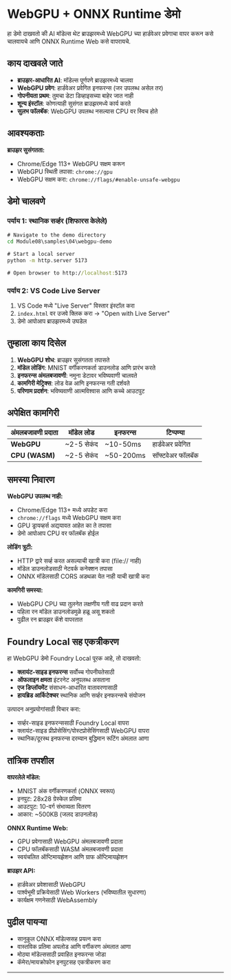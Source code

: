 <!--
CO_OP_TRANSLATOR_METADATA:
{
  "original_hash": "7a474b8e201d5316c0095cdbc3bf0555",
  "translation_date": "2025-09-24T15:33:58+00:00",
  "source_file": "Module08/samples/04/webgpu-demo/README.md",
  "language_code": "mr"
}
-->
# WebGPU + ONNX Runtime डेमो

हा डेमो दाखवतो की AI मॉडेल्स थेट ब्राउझरमध्ये WebGPU च्या हार्डवेअर प्रवेगाचा वापर करून कसे चालवायचे आणि ONNX Runtime Web कसे वापरायचे.

## काय दाखवले जाते

- **ब्राउझर-आधारित AI**: मॉडेल्स पूर्णपणे ब्राउझरमध्ये चालवा
- **WebGPU प्रवेग**: हार्डवेअर प्रवेगित इनफरन्स (जर उपलब्ध असेल तर)
- **गोपनीयता प्रथम**: तुमचा डेटा डिव्हाइसच्या बाहेर जात नाही
- **शून्य इंस्टॉल**: कोणत्याही सुसंगत ब्राउझरमध्ये कार्य करते
- **सुलभ फॉलबॅक**: WebGPU उपलब्ध नसल्यास CPU वर स्विच होते

## आवश्यकताः

**ब्राउझर सुसंगतता:**
- Chrome/Edge 113+ WebGPU सक्षम करून
- WebGPU स्थिती तपासा: `chrome://gpu`
- WebGPU सक्षम करा: `chrome://flags/#enable-unsafe-webgpu`

## डेमो चालवणे

### पर्याय 1: स्थानिक सर्व्हर (शिफारस केलेले)

```cmd
# Navigate to the demo directory
cd Module08\samples\04\webgpu-demo

# Start a local server
python -m http.server 5173

# Open browser to http://localhost:5173
```

### पर्याय 2: VS Code Live Server

1. VS Code मध्ये "Live Server" विस्तार इंस्टॉल करा
2. `index.html` वर उजवे क्लिक करा → "Open with Live Server"
3. डेमो आपोआप ब्राउझरमध्ये उघडेल

## तुम्हाला काय दिसेल

1. **WebGPU शोध**: ब्राउझर सुसंगतता तपासते
2. **मॉडेल लोडिंग**: MNIST वर्गीकरणकर्ता डाउनलोड आणि प्रारंभ करते
3. **इनफरन्स अंमलबजावणी**: नमुना डेटावर भविष्यवाणी चालवते
4. **कामगिरी मेट्रिक्स**: लोड वेळ आणि इनफरन्स गती दर्शवते
5. **परिणाम प्रदर्शन**: भविष्यवाणी आत्मविश्वास आणि कच्चे आउटपुट

## अपेक्षित कामगिरी

| अंमलबजावणी प्रदाता | मॉडेल लोड | इनफरन्स | टिप्पण्या |
|-------------------|------------|-----------|-------|
| **WebGPU** | ~2-5 सेकंद | ~10-50ms | हार्डवेअर प्रवेगित |
| **CPU (WASM)** | ~2-5 सेकंद | ~50-200ms | सॉफ्टवेअर फॉलबॅक |

## समस्या निवारण

**WebGPU उपलब्ध नाही:**
- Chrome/Edge 113+ मध्ये अपडेट करा
- `chrome://flags` मध्ये WebGPU सक्षम करा
- GPU ड्रायव्हर्स अद्ययावत आहेत का ते तपासा
- डेमो आपोआप CPU वर फॉलबॅक होईल

**लोडिंग त्रुटी:**
- HTTP द्वारे सर्व्ह करत असल्याची खात्री करा (file:// नाही)
- मॉडेल डाउनलोडसाठी नेटवर्क कनेक्शन तपासा
- ONNX मॉडेलसाठी CORS अडथळा येत नाही याची खात्री करा

**कामगिरी समस्या:**
- WebGPU CPU च्या तुलनेत लक्षणीय गती वाढ प्रदान करते
- पहिला रन मॉडेल डाउनलोडमुळे हळू असू शकतो
- पुढील रन ब्राउझर कॅशे वापरतात

## Foundry Local सह एकत्रीकरण

हा WebGPU डेमो Foundry Local पूरक आहे, तो दाखवतो:

- **क्लायंट-साइड इनफरन्स** सर्वोच्च गोपनीयतेसाठी
- **ऑफलाइन क्षमता** इंटरनेट अनुपलब्ध असताना  
- **एज डिप्लॉयमेंट** संसाधन-आधारित वातावरणासाठी
- **हायब्रिड आर्किटेक्चर** स्थानिक आणि सर्व्हर इनफरन्सचे संयोजन

उत्पादन अनुप्रयोगांसाठी विचार करा:
- सर्व्हर-साइड इनफरन्ससाठी Foundry Local वापरा
- क्लायंट-साइड प्रीप्रोसेसिंग/पोस्टप्रोसेसिंगसाठी WebGPU वापरा
- स्थानिक/दूरस्थ इनफरन्स दरम्यान बुद्धिमान रूटिंग अंमलात आणा

## तांत्रिक तपशील

**वापरलेले मॉडेल:**
- MNIST अंक वर्गीकरणकर्ता (ONNX स्वरूप)
- इनपुट: 28x28 ग्रेस्केल प्रतिमा
- आउटपुट: 10-वर्ग संभाव्यता वितरण
- आकार: ~500KB (जलद डाउनलोड)

**ONNX Runtime Web:**
- GPU प्रवेगासाठी WebGPU अंमलबजावणी प्रदाता
- CPU फॉलबॅकसाठी WASM अंमलबजावणी प्रदाता
- स्वयंचलित ऑप्टिमायझेशन आणि ग्राफ ऑप्टिमायझेशन

**ब्राउझर API:**
- हार्डवेअर प्रवेशासाठी WebGPU
- पार्श्वभूमी प्रक्रियेसाठी Web Workers (भविष्यातील सुधारणा)
- कार्यक्षम गणनेसाठी WebAssembly

## पुढील पायऱ्या

- सानुकूल ONNX मॉडेल्ससह प्रयत्न करा
- वास्तविक प्रतिमा अपलोड आणि वर्गीकरण अंमलात आणा
- मोठ्या मॉडेल्ससाठी प्रवाहित इनफरन्स जोडा
- कॅमेरा/मायक्रोफोन इनपुटसह एकत्रीकरण करा

---

